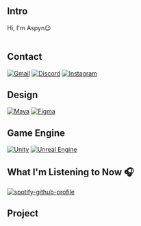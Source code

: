 <!-- 소개 -->
## Intro
Hi, I'm Aspyn😉
<br>
<br>

<!-- 연락처 -->
## Contact
[![Gmail](https://img.shields.io/badge/gmail-444444.svg?&style=for-the-badge&logo=gmail&logoColor=white)](mailto:aspyn.j04@gmail.com) [![Discord](https://img.shields.io/badge/discord-444444.svg?&style=for-the-badge&logo=discord&logoColor=white)](https://www.discord.com/users/826455342350073887) [![Instagram](https://img.shields.io/badge/instagram-444444.svg?&style=for-the-badge&logo=instagram&logoColor=white)](https://instagram.com/aspyn._.j)
<br>

<!-- 관심사 -->
<!-- 디자인 툴 --> 
## Design
[![Maya](https://img.shields.io/badge/MAYA-444444.svg?&style=for-the-badge&logo=autodeskmaya&logoColor=white)](https://www.autodesk.com/kr/products/maya/overview?cjdata=MXxOfDB8WXww&term=1-YEAR&AID=13084954&PID=8206971&SID=jkp_Cj0KCQiAire5BhCNARIsAM53K1i_bXqpodsAy80L6Rmj3_mSL3-p3ta_9YlVXM4LMULDPqfWV1h2NJ4aAkNSEALw_wcB&cjevent=01aa58f09dec11ef837f00c30a18b8fc&mktvar002=afc_kr_deeplink&affname=8206971_13084954&tab=subscription&plc=MAYA)
[![Figma](https://img.shields.io/badge/figma-444444.svg?&style=for-the-badge&logo=figma&logoColor=white)](https://www.figma.com/)
<br>

<!-- 게임 엔진 -->
## Game Engine
[![Unity](https://img.shields.io/badge/Unity-444444.svg?&style=for-the-badge&logo=unity&logoColor=white)](https://unity.com/) [![Unreal Engine](https://img.shields.io/badge/Unreal%20Engine-444444.svg?&style=for-the-badge&logo=unrealengine&logoColor=white)](https://unrealengine.com/)
<br>

<!-- 현재 음악 -->
## What I'm Listening to Now 🎧
[![spotify-github-profile](https://spotify-github-profile.kittinanx.com/api/view?uid=w4t3eqsuqrcbvab78aaoi6rdd&cover_image=true&theme=natemoo-re&show_offline=false&background_color=121212&interchange=false&bar_color=53b14f&bar_color_cover=false)](https://spotify-github-profile.kittinanx.com/api/view?uid=w4t3eqsuqrcbvab78aaoi6rdd&redirect=true)
<br>

<!-- 참여 프로젝트 -->
## Project

<!--
뭐 더 꾸미지?? 
-->

<!-- 백준 / 실버까지 더 키우고 보여지게 하기 -->
<!-- [![Solved.ac Profile](http://mazassumnida.wtf/api/generate_badge?boj=aspyn_04_j)](https://solved.ac/aspyn_04_j) -->

<!-- 연락 수단 -->
<!--
## CONTACT
[![Google Badge](https://img.shields.io/badge/Gmail-EA4335.svg?&style=for-the-badge&logo=Gmail&logoColor=white)](mailto:aspyn.j04@gmail.com)
<img alt="Gmail" src ="https://img.shields.io/badge/Gmail-EA4335.svg?&style=for-the-badge&logo=Gmail&logoColor=white"/>
[Google Badge - aspyn.j04@gmail.com](mailto:aspyn.j04@gmail.com)
 -->
